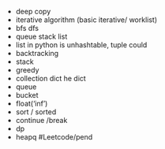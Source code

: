 * deep copy
* iterative algorithm (basic iterative/ worklist)
* bfs dfs
* queue stack list
* list in python is unhashtable, tuple could 
* backtracking
* stack
* greedy 
* collection dict he dict
* queue
* bucket
* float(‘inf’)
* sort / sorted
* continue /break
* dp
* heapq
#Leetcode/pend